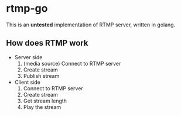 # rtmp-go

This is an **untested** implementation of RTMP server, written in golang.

## How does RTMP work
* Server side
    1. (media source) Connect to RTMP server
    2. Create stream
    3. Publish stream
* Client side
    1. Connect to RTMP server
    2. Create stream
    3. Get stream length
    4. Play the stream
